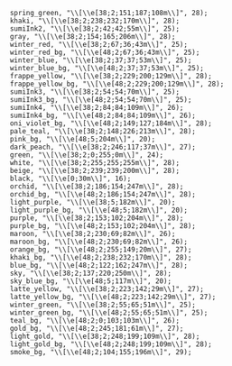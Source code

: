      
     spring_green, "\\[\\e[38;2;151;187;108m\\]", 28);
     khaki, "\\[\\e[38;2;238;232;170m\\]", 28);
     sumiInk2, "\\[\\e[38;2;42;42;55m\\]", 25);
     gray, "\\[\\e[38;2;154;165;206m\\]", 28);
     winter_red, "\\[\\e[38;2;67;36;43m\\]", 25);
     winter_red_bg, "\\[\\e[48;2;67;36;43m\\]", 25);
     winter_blue, "\\[\\e[38;2;37;37;53m\\]", 25);
     winter_blue_bg, "\\[\\e[48;2;37;37;53m\\]", 25);
     frappe_yellow, "\\[\\e[38;2;229;200;129m\\]", 28);
     frappe_yellow_bg, "\\[\\e[48;2;229;200;129m\\]", 28);
     sumiInk3, "\\[\\e[38;2;54;54;70m\\]", 25);
     sumiInk3_bg, "\\[\\e[48;2;54;54;70m\\]", 25);
     sumiInk4, "\\[\\e[38;2;84;84;109m\\]", 26);
     sumiInk4_bg, "\\[\\e[48;2;84;84;109m\\]", 26);
     oni_violet_bg, "\\[\\e[48;2;149;127;184m\\]", 28);
     pale_teal, "\\[\\e[38;2;148;226;213m\\]", 28);
     pink_bg, "\\[\\e[48;5;204m\\]", 20);
     dark_peach, "\\[\\e[38;2;246;117;37m\\]", 27);
     green, "\\[\\e[38;2;0;255;0m\\]", 24);
     white, "\\[\\e[38;2;255;255;255m\\]", 28);
     beige, "\\[\\e[38;2;239;239;200m\\]", 28);
     black, "\\[\\e[0;30m\\]", 16);
     orchid, "\\[\\e[38;2;186;154;247m\\]", 28);
     orchid_bg, "\\[\\e[48;2;186;154;247m\\]", 28);
     light_purple, "\\[\\e[38;5;182m\\]", 20);
     light_purple_bg, "\\[\\e[48;5;182m\\]", 20);
     purple, "\\[\\e[38;2;153;102;204m\\]", 28);
     purple_bg, "\\[\\e[48;2;153;102;204m\\]", 28);
     maroon, "\\[\\e[38;2;230;69;82m\\]", 26);
     maroon_bg, "\\[\\e[48;2;230;69;82m\\]", 26);
     orange_bg, "\\[\\e[48;2;255;149;20m\\]", 27);
     khaki_bg, "\\[\\e[48;2;238;232;170m\\]", 28);
     blue_bg, "\\[\\e[48;2;122;162;247m\\]", 28);
     sky, "\\[\\e[38;2;137;220;250m\\]", 28);
     sky_blue_bg, "\\[\\e[48;5;117m\\]", 20);
     latte_yellow, "\\[\\e[38;2;223;142;29m\\]", 27);
     latte_yellow_bg, "\\[\\e[48;2;223;142;29m\\]", 27);
     winter_green, "\\[\\e[38;2;55;65;51m\\]", 25);
     winter_green_bg, "\\[\\e[48;2;55;65;51m\\]", 25);
     teal_bg, "\\[\\e[48;2;0;103;103m\\]", 26);
     gold_bg, "\\[\\e[48;2;245;181;61m\\]", 27);
     light_gold, "\\[\\e[38;2;248;199;109m\\]", 28);
     light_gold_bg, "\\[\\e[48;2;248;199;109m\\]", 28);
     smoke_bg, "\\[\\e[48;2;104;155;196m\\]", 29);

